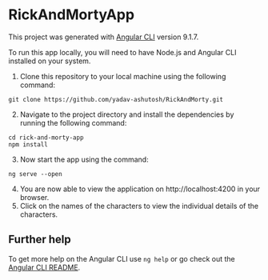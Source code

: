 # RickAndMortyApp

This project was generated with [Angular CLI](https://github.com/angular/angular-cli) version 9.1.7.

To run this app locally, you will need to have Node.js and Angular CLI installed on your system.

1. Clone this repository to your local machine using the following command:
```
git clone https://github.com/yadav-ashutosh/RickAndMorty.git
```
2. Navigate to the project directory and install the dependencies by running the following command:
```
cd rick-and-morty-app
npm install
```
3. Now start the app using the command:
```
ng serve --open
```
4. You are now able to view the application on http://localhost:4200 in your browser.
5. Click on the names of the characters to view the individual details of the characters.

## Further help

To get more help on the Angular CLI use `ng help` or go check out the [Angular CLI README](https://github.com/angular/angular-cli/blob/master/README.md).

